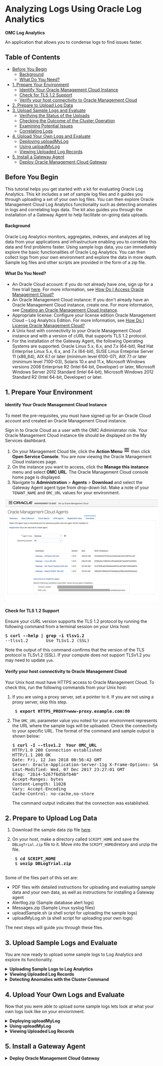 [hamburger]: ./Tutorial_Images/general/hamburger.png
[agent-download]: ./Tutorial_Images/general/agent_download.png
[cluster-icon]: ./Tutorial_Images/general/cluster_icon.png
[gear]: ./Tutorial_Images/general/gear.png
[global-context]: ./Tutorial_Images/general/global_context.png

[uploads-1]: ./Tutorial_Images/log_analytics/uploads_1.png
[uploads-2]: ./Tutorial_Images/log_analytics/uploads_2.png
[uploads-3]: ./Tutorial_Images/log_analytics/uploads_3.png
[uploads-4]: ./Tutorial_Images/log_analytics/uploads_4.png
[clustering]: ./Tutorial_Images/log_analytics/clustering.gif
[drill-down]: ./Tutorial_Images/log_analytics/drill_down.gif
[correlating-logs]: ./Tutorial_Images/log_analytics/correlating_logs.gif
[page-view]: ./Tutorial_Images/general/page_view.png
[log-alerts]: ./Tutorial_Images/log_analytics/logalerts.gif



<h1> Analyzing Logs Using Oracle Log Analytics </h1>

**OMC Log Analytics**

An application that allows you to condense logs to find issues faster.

## Table of Contents

  - [Before You Begin](#before-you-begin)
      - [Background](#background)
      - [What Do You Need?](#what-do-you-need)
  - [1. Prepare Your Environment](#1-prepare-your-environment)
      - [Identify Your Oracle Management Cloud Instance](#identify-your-oracle-management-cloud-instance)
      - [Check for TLS 1.2 Support](#check-for-tls-12-support)
      - [Verify your host connectivity to Oracle Management Cloud](#verify-your-host-connectivity-to-oracle-management-cloud)
  - [2. Prepare to Upload Log Data](#2-prepare-to-upload-log-data)
  - [3. Upload Sample Logs and Evaluate](#3-upload-sample-logs-and-evaluate)
      - [Verifying the Status of the Uploads](#verifying-the-status-of-the-uploads)
      - [Checking the Outcome of the Cluster Operation](#checking-the-outcome-of-the-cluster-operation)
      - [Examining Potential Issues](#examining-potential-issues)
      - [Correlating Logs](#correlating-logs)
  - [4. Upload Your Own Logs and Evaluate](#4-upload-your-own-logs-and-evaluate)
    - [Deploying uploadMyLog](#deploying-uploadMyLog)
    - [Using uploadMyLog](#Using-uploadMyLog)
    - [Viewing Uploaded Log Records](#Viewing-Uploaded-Log-Records)
  - [5. Install a Gateway Agent](#5-install-a-gateway-agent)
    - [Deploy Oracle Management Cloud Gateway](#Deploy-Oracle-Management-Cloud-Gateway)

## Before You Begin

This tutorial helps you get started with a kit for evaluating Oracle Log Analytics. This kit includes a set of sample log files and it guides you through uploading a set of your own log files. You can then explore Oracle Management Cloud Log Analytics functionality such as detecting anomalies in logs and correlating logs data. The kit also guides you through the installation of a Gateway Agent to help facilitate on-going data uploads.

#### Background

Oracle Log Analytics monitors, aggregates, indexes, and analyzes all log data from your applications and infrastructure enabling you to correlate this data and find problems faster. Using sample logs data, you can immediately explore the basic functionalities of Oracle Log Analytics. You can then collect logs from your own environment and explore the data in more depth. Sample log files and other scripts are provided in the form of a zip file.

#### What Do You Need?

- An Oracle Cloud account: if you do not already have one, sign up for a free triall [here](https://cloud.oracle.com/home). For more information, see [How Do I Access Oracle Management Cloud?](https://docs.oracle.com/en/cloud/paas/management-cloud/omcgs/access-oracle-management-cloud.html#GUID-838A6676-0224-4CF1-8BC8-8327887D24B7)
- An Oracle Management Cloud instance: If you don't already have an Oracle Management Cloud instance, create one. For more information, see [Creating an Oracle Management Cloud Instance](https://docs.oracle.com/en/cloud/paas/management-cloud/omcgs/access-oracle-management-cloud.html#GUID-C15E9F94-78CD-4868-A9F8-DCF50D267A2E).
- Appropriate license: Configure your license edition Oracle Management Cloud – Log Analytics Edition. For more information, see [How Do I License Oracle Management Cloud?](https://docs.oracle.com/en/cloud/paas/management-cloud/omcgs/oracle-management-cloud-license-information.html#GUID-A2F5635B-D7DE-4277-B707-035A96F19B26)
- A Unix host with connectivity to your Oracle Management Cloud instance and with a version of cURL that supports TLS 1.2 protocol.
- For the installation of the Gateway Agent, the following Operating Systems are supported: Oracle Linux 5.x, 6.x, and 7.x (64-bit), Red Hat Enterprise Linux 5.x, 6.x, and 7.x (64-bit), SUSE Linux Enteprise Server 11 (x86_64), AIX 6.1 or later (minimum level 6100-07), AIX 7.1 or later (minimum level 7100-03), Solaris 10.x and 11.x, Microsoft Windows versions 2008 Enterprise R2 (Intel 64-bit, Developer) or later, Microsoft Windows Server 2012 Standard (Intel 64-bit), Microsoft Windows 2012 Standard R2 (Intel 64-bit, Developer) or later.

## 1. Prepare Your Environment

#### Identify Your Oracle Management Cloud Instance

To meet the pre-requisites, you must have signed up for an Oracle Cloud account and created an Oracle Management Cloud instance.

Sign in to Oracle Cloud as a user with the OMC Administrator role. Your Oracle Management Cloud instance tile should be displayed on the My Services dashboard.

1. On your Management Cloud tile, click the **Action Menu** ![hamburger] then click **Open Service Console**. You are now viewing the Oracle Management Cloud instances page.
2. On the instance you want to access, click the **Manage this instance** menu and select **OMC URL**. The Oracle Management Cloud console home page is displayed.
3. Navigate to **Administration** > **Agents** > **Download** and select the Gateway Agent agent type from drop-down list. Make a note of your `TENANT_NAME` and `OMC_URL` values for your environment.

![agent-download]

#### Check for TLS 1.2 Support

Ensure your cURL version supports the TLS 1.2 protocol by running the following command from a terminal session on your Unix host:

<pre>
$ <b>curl --help | grep -i tlsv1.2</b>
--tlsv1.2       Use TLSv1.2 (SSL)
</pre>

Note the output of this command confirms that the version of the TLS protocol is TLSv1.2 (SSL).
If your compute does not support TLSv1.2 you may need to update `yum`.

#### Verify your host connectivity to Oracle Management Cloud

Your Unix host must have HTTPS access to Oracle Management Cloud. To check this, run the following commands from your Unix host:

1. If you are using a proxy server, set a pointer to it. If you are not using a proxy server, skip this step.
   <pre>
    $ <b>export HTTPS_PROXY=www-proxy.example.com:80</b>
   </pre>
2. The `OMC_URL` parameter value you noted for your environment represents the URL where the sample logs will be uploaded. Check the connectivity to your specific URL. The format of the command and sample output is shown below:

   <pre>
   $ <b>curl -I --tlsv1.2  Your OMC_URL</b>
   HTTP/1.0 200 Connection established
   HTTP/1.1 200 OK
   Date: Fri, 12 Jan 2018 00:56:42 GMT
   Server: Oracle-Application-Server-11g X-Frame-Options: SAMEORIGIN
   Last-Modified: Wed, 07 Dec 2017 23:27:01 GMT 
   ETag: "2b14-5267f6d5bfb40"
   Accept-Ranges: bytes
   Content-Length: 11028
   Vary: Accept-Encoding
   Cache-Control: no-cache,no-store
   </pre>

    The command output indicates that the connection was established.

## 2. Prepare to Upload Log Data

1. Download the sample data zip file [here](https://apexapps.oracle.com/pls/apex/f?p=44785:112:0::::P112_CONTENT_ID:23996).
2. On your host, make a directory called `SCRIPT_HOME` and save the `DBLogTrial.zip` file to it. Move into the `SCRIPT_HOME`diretory and unzip the file.

    <pre>
    $ <b>cd SCRIPT_HOME</b>
    $ <b>unzip DBLogTrial.zip</b>
    </pre>

Some of the files part of this set are:

- PDF files with detailed instructions for uploading and evaluating sample data and your own data, as well as instructions for installing a Gateway agent
- Alertlog.zip (Sample database alert logs)
- Messages.zip (Sample Linux syslog files)
- <span>uploadSample.sh</span> (a shell script for uploading the sample logs)
- <span>uploadMyLog.sh</span> (a shell script for uploading your own logs)

The next steps will guide you through these files.

## 3. Upload Sample Logs and Evaluate

You are now ready to upload some sample logs to Log Analytics and explore its functionality.

<details>
<summary><b>Uploading Sample Logs to Log Analytics</b></summary>

To upload the provided sample logs, follow these steps:

1. Before uploading logs, enter property values to be used in uploading log in file `SCRIPT_HOME/DBLogTrial/uploadSample/config/upload.properties`.
   - Go to the `SCRIPT_HOME/DBLogTrial/uploadSample/config` directory.
   - Use an editor of your choice to edit file `upload.properties` to set appropriate values for the following properties:
   - `UPLOAD_ROOT`: your `OMC_URL`
   - `IDENTITY_DOMAIN`: your `TENANT_NAME`
   - `USERNAME`: your OMC username
   - (Optional) `HTTPS_PROXY`


    **Mandatory Properties**
    <pre>
    # URL for uploading data to OMC
    # Examples:
    # UPLOAD_ROOT=https://inst1-acme.itom.management.us2.oraclecloud.com
    # UPLOAD_ROOT=https://inst2-xyz.itom.management.europe.oraclecloud.com
    # UPLOAD_ROOT=https://a123456.itom.management.us2.oraclecloud.com
    # This is a required parameter. The "https://" part is optional.
    UPLOAD_ROOT= <br/>
    # Subscription Identity Domain
    # EX:
    # IDENTITY_DOMAIN=acme
    # This is a required parameter
    IDENTITY_DOMAIN= <br/>
    # OMC user name
    # EX:
    # USERNAME=john.doe@xyz.com
    # This is a required parameter
    USERNAME=
    </pre>

    **Optional Property**
    <pre>
    # If you need to access OMC (Oracle Management Cloud) through a proxy server,
    # set "HTTPS_PROXY=proxy_host:port
    # E.g., HTTPS_PROXY=www-proxy.xyz.com:80
    HTTPS_PROXY=
    </pre>

2. Go to the `SCRIPT_HOME/DBLogTrial/uploadSample` directory, and run the <span>uploadSample.sh</span> script to upload the sample alert logs and syslog, respectively, as shown below. Enter your OMC password when prompted.
   <pre>
   $ <b> cd .. </b>
   $ <b> ./uploadSample.sh alertlog </b>
   $ <b> ./uploadSample.sh syslog </b>
   </pre>

Take note of the name of the upload at the bottom of each script output. An upload is identified by its name in Log Analytics UI.

Ex:
<pre>   
Upload name: alertlog.2018-01-07_19:43:25
Upload name: syslog.2018-01-07_19:43:32
</pre>

#### Verifying the Status of the Uploads

To verify the status of the uploads, follow these steps:

1.  Log on to Oracle Management Cloud.
2.  Navigate to Log Analytics.
    1. From the Welcome to Oracle Management Cloud page, click the **navigation icon** ![alt text][hamburger] on the top-left corner to view the Management Cloud navigation pane if it is not already there. Select **Log Analytics**.
3.  Navigate to the **Log Admin** page and view status of the uploads.
    1. From the left navigation pane, select **Log Admin**.
    2. Select **Uploads**.
 3. 
    4. From the Uploads page, you should see the uploads that you performed earlier. If an upload shows 0 in Progress and 0 Failed, it has completed.
       1. If necessary, click an upload name to see the Status of the upload. For example, click `alertlog_<timestamp>`. If the upload has completed successfully, you will seen a green stick in the **Status** field.
   
   ![uploads-1] ![uploads-2] ![uploads-3]
</details>



<details>
<summary><b>Viewing Uploaded Log Records</b></summary>
To view the records from an upload, follow these steps:

1. Navigate to the **Uploads** page.
2. From the **Uploads** page, select an upload, click the menu icon ![alt text][hamburger] on the right and click **View in Log Explorer** to view the records from that upload.
   ![uploads-4]
3. From the log explorer page, you can view the alert log records from the upload that you selected.



Some of the information shown on the page includes:

- The uploaded alert log entries are for the period from August 9 to August 24, 2017.
- The log entries came from the upload whose name is in the Query bar.
- The histogram shows the daily volumes of log records. This helps identify any abnormality in record volumes at a glance. You can drill down by clicking a bar on the chart.
- The first 25 of the 1920 records that came with the upload. The records are in date order from newest to oldest. You can reverse the order by clicking the arrowhead in the Time (`<time zone>`) field.
- You can browse the rest of log records by using the pagination at the bottom of the page.
</details>

<details>
<summary><b>Detecting Anomalies with the Cluster Command</b></summary>

To detect anomalies based on log records, you can use Log Analytics cluster command, which automatically groups log records based on severity, such as error, fault, fatal and warning, and dynamically identified patterns, potential issues, outliers, and trends.
 - To perform clustering on the log records, from the **Visualize** panel click the currently selected visualization (e.g. **Records with Histogram**), and click **Cluster** ![cluster-icon] icon.

![clustering]

#### Checking the Outcome of the Cluster Operation
The cluster operation reduced 1920 log records to 123 clusters, identified 25 potential issues, 37 outliers, and 26 trends.

Examine the log clusters, and then click **Potential Issues**.

#### Examining Potential Issues

From the **Potential Issues** tab, you can look at the log clusters that Log Analytics identifies as potential issues, if you see a cluster with a sample message that may be pointing to an issue of significance or of interest, click the value in the **Count** column to drill down see the records of the cluster.

For example, the following sample message indicates that the Oracle database instance had problems writing to a control file due to a file I/O error. This kind of problem is critical; it tends to result in an abnormal shutdown of the instance.

![drill-down]

Let’s drill down to the log record by clicking the count value of 1 on the left of the sample message.

Drilling down on a log cluster allows you to see the log record(s) including the original log entry (or entries) in that cluster. In this case, you will see the record with the timestamp of Aug 9, 2017, 5:23:58PM (UTC-8:00 or PST) showing a file I/O error affecting the writing to a database control file.

#### Correlating Logs

Log Analytics allows you to quickly correlate logs from different sources (e.g. database logs and syslog) based on time to determine whether there is a correlation between events captured in log records. Let’s query the log records for entities demo_db_instance and demo_host 30 seconds before 5:23:28 PM (UTC-8:00) and 30 seconds after that by following these steps:

1. Click ![gear] at the bottom of the **Original Log Content** field, and then select **Advanced Log Fitler Options...**.
2. From the Advanced Log Filter Options pop-up window, enter 30 (seconds) for **Time Range - Before**, 30 (seconds) for **Time Range – After**, and click **OK**.
3. In the **Global Context** ![global-context] bar near the top, enter `demo_host` next to `demo_db_instance`, click in the Query bar to clear any existing filter, and click **Run**.
4. The above query retrieves the log records uploaded for entities `demo_db_instance` and `demo_host` for the period of 5:23:28 PM to 5:24:28 PM on August 9. Examine the 31 records in the two-page output to see the sequence of the events that were captured in the logs in the one-minute period, and which of the events may have had an effect on other events.

![correlating-logs]

You may have noticed that at 5:23:58PM, system logs (syslog) recorded that some I/O errors occurred on disk device sdd1 (see page 2), and database alert logs recorded that the database encountered I/O errors (see page 1); then at 5:24:00PM the database was terminated.
</details>

## 4. Upload Your Own Logs and Evaluate
Now that you were able to upload some sample logs lets look at what your own logs look like on your enviornment.

<details>
<summary><b>Deploying uploadMyLog</b></summary>

 To deploy the uploadMyLog file please follow the directions below.

1. Download and install uploadMyLog.zip file found in the DBLogTrial.zip package. 
   <pre>
   $ <b> cd ~ </b>
   $ <b> mkdir ./scratch </b>
   $ <b> cd scratch </b>
   $ <b> unzip uploadMyLog.zip </b> 
   </pre>

After extracting the Zip file as above, you will see a directory named DBLogTrial with a subdirectory named uploadMyLog. This document refers to the uploadMyLog directory as SCRIPT_HOME

2. Now we need to make the executable script.
   <pre>
   $<b> cd ~/scratch/DBLogTrial </b>
   $<b> cd uploadMyLog/ </b> 
   $<b> chmod +x ./uploadMyLog.sh </b>
   $<b> chmod +x ./uploadMyLogTraditional.sh </b>
</pre>

</details>
<details>
<summary><b>Using uploadMyLog</b></summary>

This section provides the steps for using the uploadMyLog package to upload sample logs to explore Log Analytics features.

1. Before uploading your logs, enter property values to be used in uploading the log in file `SCRIPT_HOME/DBLogTrial/uploadMyLog/config/upload.properties`.
   - Go to the `SCRIPT_HOME/DBLogTrial/uploadMyLog/config` directory.
   - Use an editor of your choice to edit file `upload.properties` to set appropriate values for the following properties:
   - `UPLOAD_ROOT`: your `OMC_URL`
   - `IDENTITY_DOMAIN`: your `TENANT_NAME`
   - `USERNAME`: your OMC username
   - (Optional) `HTTPS_PROXY`


    **Mandatory Properties**
    <pre>
    # URL for uploading data to OMC
    # Examples:
    # UPLOAD_ROOT=https://inst1-acme.itom.management.us2.oraclecloud.com
    # UPLOAD_ROOT=https://inst2-xyz.itom.management.europe.oraclecloud.com
    # UPLOAD_ROOT=https://a123456.itom.management.us2.oraclecloud.com
    # This is a required parameter. The "https://" part is optional.
    UPLOAD_ROOT= <br/>
    # Subscription Identity Domain
    # EX:
    # IDENTITY_DOMAIN=acme
    # This is a required parameter
    IDENTITY_DOMAIN= <br/>
    # OMC user name
    # EX:
    # USERNAME=john.doe@xyz.com
    # This is a required parameter
    USERNAME=
    </pre>

    **Optional Property**
    <pre>
    # If you need to access OMC (Oracle Management Cloud) through a proxy server,
    # set "HTTPS_PROXY=proxy_host:port
    # E.g., HTTPS_PROXY=www-proxy.xyz.com:80
    HTTPS_PROXY=
    </pre>
2. To upload your own Oracle Database alertlog, take the log and zip it into an alertlog.zip file. Move the alertlog.zip file into <SCRIPT_HOME>/logs. Please ensure you name the file exactly alertlog.zip, as the uploader will be looking for a file of that name.
   <pre>
   $ <b>zip alertlog.zip ./<your alertlog filename></b>
   </pre> 
3. To upload your own system logfile (typically the file /var/log/messages), take the log and zip it into a messages.zip file. Move messages.zip file into <SCRIPT_HOME>/logs. Please ensure you name the file exactly messages.zip, as the uploader will be looking for a file of that name.
    <pre>
   $ <b>zip messages.zip ./messages></b>
   </pre> 
4. Go to the SCRIPT_HOME directory, and run the uploadMyLog.sh script to upload the sample alert logs and syslog, respectively, as shown below. Enter your OMC password when prompted.
   <pre>
   $ <b>./uploadMyLog.sh alertlog </b>
   $ <b>./uploadMyLog.sh syslog </b>
   </pre> 

   ##### Take note of the name of the upload at the bottom of each script output. An upload is identified by its name in Log Analytics UI.Examples of output lines containing upload names are:
   <pre>
    <b>Upload name: alertlog.2018-01-07_19:43:25</b>
    <b>Upload name: syslog.2018-01-07_19:43:32</b>
   </pre> 

To verify the status of the uploads, follow these steps:

1.  Log on to Oracle Management Cloud.
2.  Navigate to Log Analytics.
    1. From the Welcome to Oracle Management Cloud page, click the **navigation icon** ![alt text][hamburger] on the top-left corner to view the Management Cloud navigation pane if it is not already there. Select **Log Analytics**.
3.  Navigate to the **Log Admin** page and view status of the uploads.
    1. From the left navigation pane, select **Log Admin**.
    2. Select **Uploads**.
  
    3. From the Uploads page, you should see the uploads that you performed earlier. If an upload shows 0 in Progress and 0 Failed, it has completed.
       1. If necessary, click an upload name to see the Status of the upload. For example, click `alertlog_<timestamp>`. If the upload has completed successfully, you will seen a green stick in the **Status** field.
   
   ![uploads-1] ![uploads-2] ![uploads-3]
</details>

</details>
<details>
<summary><b>Viewing Uploaded Log Records</b></summary>

To view the records from an upload, follow these steps.
1. Navigate to the Uploads page. If necessary see, [Verifying the Status of the Uploads](#verifying-the-status-of-the-uploads)
2. From the Uploads page, click the **navigation icon** ![alt text][hamburger], and click **View in Log Explorer** to view the records from that upload. Let's perform the steps to view the alert log records in log explorer. 
3. From the Log Explorer page, you can view the alert log records from the upload that you selected.

![log-alerts]
   
Some of the information shown on the page includes

-  The period of the uploaded alert log entries.
-  The log entries came from the upload whose name is in the Query bar.
-  The histogram shows the daily volumes of log records. This helps identify any abnormality in record volumes at a glance. You can drill down by clicking a bar on the chart.
-  The first 25 of the records that came with the upload. The records are in date order from newest to oldest. You can reverse the order by clicking the arrowhead in the Time (<time zone>) field. You can browse the rest of log records by using the pagination at the bottom of the page.

<p align="center">
    <img src="./Tutorial_Images/general/page_view.png" />
</p>

##### Note - the log entries you see will vary depending on the record in the alertlog and messages logs that you upload. 

</details>

## 5. Install a Gateway Agent

<details>
<summary><b>Deploy Oracle Management Cloud Gateway</b></summary>

### Before You Begin:

### Background

Oracle Management Cloud (OMC) Gateway (highlighted in red in the diagram below) is an optional yet vital component of an Oracle Management Cloud deployment. It serves as a channel between Oracle Management Cloud agents and Oracle Management Cloud.

While it is possible for the OMC agent that resides on each host to communicate directly with OMC’s backend, for security reasons, an organization may want to limit the number of hosts that can connect to the Internet directly. In this case, it is best to set up a small number of OMC Gateway hosts, and enable Internet access only for those hosts.
For a trial, since the number of hosts may be small, it is possible to do a trial without the gateway. However, if there is a desire to limit security exposure even in a trial environment, then it is a good idea to set up the OMC Gateway.

<p align="center">
    <img src="./Tutorial_Images/general/Github_Gateway _Chart.png" />
</p>

There are 5 steps for deploying OMC Gateway.

1. Download the Oracle Management Cloud Gateway Software
   
2. Create Registration Key
   
3. Edit the Response File
   
4. Install the Gateway
   
5. Verify Gateway Installation

What Do You Need?

* A valid Oracle Cloud account, an Oracle Management Cloud instance and "OMC Administrator" role credentials. See How do I Access Oracle Management Cloud? in Getting Started with Oracle Management Cloud. You should already have these if you followed a prior tutorial.

* A host: the OMC Gateway needs to be installed on a host where it will run. For production deployment, one or more dedicated physical or VM hosts is recommended. For trial, it is possible to use a host where the entities you want to monitor are installed. Linux, Windows, Solaris SPARC and AIX based hosts are supported. See the “Supported Operating Systems” section in Common Prerequisites.
  
* A staging location: an empty directory on your host where you download or copy the agent files.
  
* An installation directory: an empty directory on your host where the agent will be installed. Ensure the directory is created with the required permissions. See the "Permissions Required on the Agent Base Directory" section in Common Prerequisites.

### 1. Download the Oracle Management Cloud Gateway Software

The Oracle Management Cloud gateway software, including a gateway installation script and an editable response file, is provided in a zip file that you can download from your Oracle Management Cloud console. The zip file is platform specific.

#### Registering For a Cloud Account

If you don't have an Oracle Cloud Account, sign up for one using the Registering For a Cloud Account section below. If you already have a cloud account, then skip the Registering For a Cloud Account section section

1.	Go to the Oracle Cloud Infrastructure Page: https://cloud.oracle.com/en_US/cloud-infrastructure.

2.	At the top of the page click the try for free button. 

3.	Here is where you will put in the information for your trial account

4.	Fill out the information for the Account Details section (Section 1)

	* Account Type
  
	* Cloud Account Name
  
	* Default Data Region
  
	* Email Address
  
	* First Name
  
	* Last Name
  
	* Country/Territory
  
	* Address
  
	* City
  
	* State
  
	* Zip/Postal Code
  
<p align="center">
    <img src="./Tutorial_Images/general/OCI_Section_1.png" />
</p>

5.	For the Verification Code Section (Section 2), fill out the information for this as well.

	* Country/Region Calling Code
  
	* Mobile
  
<p align="center">
    <img src="./Tutorial_Images/general/OCI_Section_2.png" />
</p>

6.	Click on the Request Code button to receive the verification code via a text message to the mobile number that you provided when you filled out the Mobile Number Field.

7.	Once you receive the code, type that code into Verification code field and click the verify button. It may take a minute or so for the verification button to work.

8.	In the Credit Card Details Section (Section 3) click on the Add Payment Button and provide information from a credit card. Debit cards can be used as well. You will be asked to verify your address and provide the card information in separate windows

9.	In the Terms & Conditions section (Section 4), check the complete box and click the complete box.

10.	Following this completion your cloud account will start to be provisioned and will take a few minutes to be completed.

#### Access the Oracle Management Cloud Console

Sign in to Oracle Cloud as a user with the OMC Administrator role. Your Oracle Management Cloud instance tile should be displayed on the My Services dashboard.

1. Go to cloud.oracle.com and click Sign In.

2. Your Sign In procedure varies depending on the type of account that your tenant is configured.

    In most cases, if your tenant is on “Cloud Account with Identity Cloud Service”, select “Cloud Account with Identity Cloud Service” as your account type, enter the name of your account, and click My Services.

    <p align="center">
    <img src="./Tutorial_Images/general/Github_SignIn.png" />
    </p>

    Enter your user id and password.

    On the other hand, if you have a Traditional Cloud Account (most likely because it was provisioned prior to April 2018), select “Traditional Cloud Account” as account type. Select “US Commercial 2 (us2)” for data center if your account was provisioned in the United States.
  
  * Supply the name of your identity domain.
  
  * Enter your user id and password.

3. On the Oracle Cloud Dashboard, click the menu link next to the Oracle logo (highlighted in red) toward the top of the page to open up the navigation menu to the left.

4. On the navigation menu, click on Services to expand the list of services, and click Management Cloud.

  
5. This takes you to the Oracle Management Cloud home page, which looks like the following. You will be using the **Global Navigation Menu** to the left to carry out the remaining setup. If the menu is hidden, click the link next to Oracle logo (highlighted in red) to bring up the menu.

<p align="center">
    <img src="./Tutorial_Images/general/OMC_Home_Screen.png" />
</p>

#### Save and Extract the Gateway Files

1. On the Oracle Management Cloud home page, click the **Global Navigation Menu** on the top-left corner and navigate to **Administration > Agents.**
   
2. On the **Agents – Oracle Management Cloud** page, click the **Download** tab. The Agent Software Download page is displayed.
   
3. Select Gateway from the **Agent Type** drop-down list, and select one of the choices (such as Linux (64-bit)) that matches the type of O/S on the host where you will be installing the gateway from the **Operating System** drop-down list. The gateway software link for the gateway you’ve selected is displayed.
   
4. A list of link would show up under Download. Click the link on the gateway file that you wish to download.
   
5. If you download the Gateway file to your PC instead of the host that you plan to run the Gateway, move the downloaded file to your Gateway host and unzip the file into a staging directory of your choice. To do this for linux, use the following steps:
	
	*	From Local Machine Terminal Session - SSH into your OCI Instance by running the      below command (You will use your OCI Public IP Address instead of 129.***.***.**):
		
        **`ssh opc@129.***.***.**`**

	*	From OPC Terminal Session type pwd to see where you are currently at in your         directory.  You should see the following:

         **`/home/opc`**

	*	From OPC Terminal Session  Make a directory called agent.  Run the following command in your terminal:
		
        **`mkdir agent`**

	*	From OPC Terminal Session Make a directory called omc.  Run the following command in your terminal:
		
        **`mkdir omc`**

	*	From OPC Terminal Session type the following command:
		
        **`exit`**

	*	From Local Machine Session we will now copy our cloud agent file over to our OPC Session:
  
		a.	Locate the file path of the 'gateway_linux.x64_1.32.0.zip
        

		b.	run the following command (File path will depend on where you saved the agent and IP address will be different)

        **`ssh opc@scp Downloads/gateway_linux.x64_1.32.0.zip opc@129.***.***.**:/home/opc/omc`**

	*	From Local Machine Session ssh back into your OCI    account (Your IP Address will be different than shown below:

        **`ssh opc@129.***.***.**`**
         

	*	From your OPC terminal inside the OMC directory session type the following command to see the contents of your directory.  You should now see a .zip called gateway_linux.x64_1.32.0.zip:
		
         **`ls`**

	*	From your OPC terminal inside the omc directory unzip the cloudagent file by running the below command
		
         **`unzip gateway_linux.x64_1.32.0.zip`**

6. Please also make a note of the values of TENANT_ID and UPLOAD_ROOT, which are shown as the bottom of the page. You will need these information for a later step when you set up the agent.rsp file.
   
### 2. Create a Registration Key

A registration key is issued for your identity domain, and it’s used when you deploy gateways and agents.

1. On the Oracle Management Cloud home page, click the **Global Navigation Menu** on the top-left
corner and navigate to **Administration > Agents.**

2. On the **Agents – Oracle Management Cloud** page, click the **Registration Keys** tab. The Registration Keys page opens.
   
3. Enter the required details to create a new Registration Key:
   
	* In the **Name** field, specify a name to identify the registration key.
 
	* In the **Registration Limit** field, enter a number that indicates the maximum number of gateways, data collectors, and agents that can be associated with the registration key. If you are not sure, just put 10,000, which should be enough for a trial.
  
	* Click **Create New Key.** A new registration key will then be created. Make a note of this registration “Key Value”, it will be used by the AgentInstall.sh script at the time of installation.

### 3. Edit the Response File

The *AgentInstall.sh* script is used to carry out the actual install of the OMC Gateway. The script requires a set of parameters that are specific to your environment. These parameters are specified in the response file *agent.rsp.*

1. On your Linux / UNIX or Microsoft Windows host, logged in as the owner of the Oracle software (here, oracle) navigate to your staging directory. Edit the *agent.rsp* file using any standard text editor. Add your values for the **mandatory parameters** in the *agent.rsp* file. Here are example values (make sure to replace these with the correct values for your environment):
   
	* *TENANT_ID=example-tenant*
  
	Note: this value must be exactly as shown in the UI, the format is instance name-domain name

	* *UPLOAD_ROOT=https://example-tenant.management.us2.oraclecloud.com/*  
	* *AGENT_REGISTRATION_KEY=xxxxxxx-yyyyyyyyyyyyyyyyy*
  
	* *AGENT_BASE_DIRECTORY=/oracle/GatewayAgent*
  
	(or for example when installing on Microsoft Windows)

	*AGENT_BASE_DIRECTORY=C:\Oracle\GatewayAgent*

	The AGENT_BASE_DIRECTORY is where your agent executables and other run-time files will reside. Create a directory that is owned by the user id of the Oracle software (here, *oracle*). It is best to have a standard location that is common across all your hosts, so that the agent.rsp file is standardized and you just need to set up the file once.

2. For security reasons, if you are using a **proxy server** (a dedicated host or system that acts as an intermediary between your host and Oracle Management Cloud) you must define its parameters next. In this case, the proxy server was configured to use authentication, so it requires a user name and password. Edit the following parameters in the *agent.rsp* file:
   
	* *OMC_PROXYHOST=www-proxy.example.com* 
  
	* *OMC_PROXYPORT=80*
  
	* *OMC_PROXYUSER=oracle*
  
Save and close the response file.

### 4a. Install the Gateway on Linux / UNIX
You install a gateway by running the AgentInstall.sh script from the command line. By default, the gateway install script picks up all its required parameters from the response file you just edited in the same directory.

1. On your Linux / UNIX host, logged in as the owner of the Oracle software (here, oracle) navigate to your staging directory. Run the installer script using this command:
   
    **`./AgentInstall.sh`** 
 
 --insert image here--
 
2. To enable the gateway to start automatically when the host is booted up, add a startup script. Switch to the root user.

    **`$ su - root`**
    **`password`**
    **`#`**
   
3. Create a shell script named startomcagent.sh under the /etc/init.d directory using any standard text editor with the following:


    **`#!/bin/sh`**
    **`su - <Agent_Install_User> -c`**
    **`<Agent_Base_Directory>/agent_inst/bin/omcli start agent`**
 
    For example, if the gateway is installed under the /oracle/omc directory and gateway installation owner is oracle, then the content of the shell script should be as follows:
 
    *#!/bin/sh*
    *su - “oracle” -c “/oracle/omc/agent_inst/bin/omcli start agent”*

4. Save the script file as startomcagent.sh.
   
5. Change the permission of the file to 755. Ensure that the owner of the script file and all the other files in the */etc/init.d* directory is *root.*
   
6. For Linux, create symbolic links under 
    */etc/rc.d/rc2.d, /etc/rc.d/rc3.d, /etc/rc.d/rc5.d,*
    and */etc/rc.d/rc6.d*
   directories to make the newly created shell script file accessible in the host startup process. Prefix the symbolic link with S and the priority level. For example, to create the symbolic links with priority level 81, run the following commands:

   *ln -s /etc/init.d/startomcagent.sh /etc/rc2.d/S81startomcagent.sh*

   *ln -s /etc/init.d/startomcagent.sh /etc/rc3.d/S81startomcagent.sh* 

   *ln -s /etc/init.d/startomcagent.sh /etc/rc5.d/S81startomcagent.sh*

   *ln -s /etc/init.d/startomcagent.sh /etc/rc6.d/S81startomcagent.sh*
   
7. For Solaris, create symbolic links under /etc/rc.d/rc2.d, /etc/rc.d/rc3.d directories c. Prefix the symbolic link with S and the priority level. To create the symbolic links with priority level 81, run the following commands:

    *ln -s /etc/init.d/startomcagent.sh /etc/rc2.d/S81startomcagent.sh* 

    *ln -s /etc/init.d/startomcagent.sh /etc/rc3.d/S81startomcagent.sh*
   
8.  For AIX, create symbolic links under
*/etc/rc.d/rc2.d, /etc/rc.d/rc3.d,* and */etc/rc.d/rc5.d*
directories with priority level 81. Prefix the symbolic link with S and the priority level. To create the symbolic links with priority level 81, run the following commands:

    *ln -s /etc/init.d/startomcagent.sh /etc/rc2.d/S81startomcagent.sh* 

    *ln -s /etc/init.d/startomcagent.sh /etc/rc3.d/S81startomcagent.sh* 

    *ln -s /etc/init.d/startomcagent.sh /etc/rc5.d/S81startomcagent.sh*

### 4b. Install the Gateway on Windows

You install a gateway by running the AgentInstall.bat script from the command line. By default, the gateway install script picks up all its required parameters from the response file you just edited in the same directory.

1. On Windows hosts, launch the command line interface as administrator.
   
2. Go to the directory where you unzip the package for gateway software, and run AgentInstall.bat. Make sure you run it in a command line window as administrator. The script will install Gateway
software and set it to start automatically as a Windows service.

--insert image here--

### 5. Verify the Gateway Installation
After installing the gateway, you must verify the installation.

1. From the Oracle Management Cloud home page, click the **Global Navigation Menu** on the top-left corner and navigate to **Administration > Agents.**

2. Click the **Gateways** tab.
   
3. Check if the host name of your deployed gateway exists in the list of available gateways. You can click the gateway entry and match the specified registration key value with the registration key that you had used when deploying the gateway.

--insert image here--
   
 4. On your Linux / UNIX host, run the following *omcli* commands to verify that the gateway was successfully deployed:

    *<AGENT_BASE_DIRECTORY>/agent_inst/bin/omcli status agent* - Run this command to display a list of properties for the newly installed gateway. Check if the last successful upload and last attempted upload values (date and time) are the same.

    *<AGENT_BASE_DIRECTORY>/agent_inst/bin/omcli status agent connectivity* - Run this command to verify that there are no significant connectivity issues with connections associated with the gateway and Oracle Management Cloud.

5. If installing on a Microsoft Windows host, run the following *omcli* commands to verify that the gateway was successfully deployed:
   
    *<AGENT_BASE_DIRECTORY>\agent_inst\bin\omcli.bat status agent* - Run this command to display a list of properties for the newly installed gateway. Check if the last successful upload and last attempted upload values (date and time) are the same.
  
    *<AGENT_BASE_DIRECTORY>\agent_inst\bin\omcli.bat status agent connectivity* - Run this command to verify that there are no significant connectivity issues with connections associated with the gateway and Oracle Management Cloud.

The following screenshot shows one of the verification steps as it would appear on a Linux host:

--insert image here--

You are now ready to perform additional installation of agents and the optional Enterprise Manager Data Collector for Oracle Management Cloud.

### Want to Learn More?
* Getting Started with Oracle Management Cloud
* Installing a Gateway
</details>

